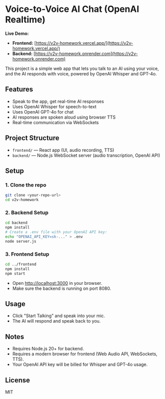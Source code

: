 # Voice-to-Voice AI Chat (OpenAI Realtime)

**Live Demo:**
- **Frontend:** [https://v2v-homework.vercel.app/](https://v2v-homework.vercel.app/)
- **Backend:** [https://v2v-homework.onrender.com](https://v2v-homework.onrender.com)

This project is a simple web app that lets you talk to an AI using your voice, and the AI responds with voice, powered by OpenAI Whisper and GPT-4o.

## Features
- Speak to the app, get real-time AI responses
- Uses OpenAI Whisper for speech-to-text
- Uses OpenAI GPT-4o for chat
- AI responses are spoken aloud using browser TTS
- Real-time communication via WebSockets

## Project Structure
- `frontend/` — React app (UI, audio recording, TTS)
- `backend/` — Node.js WebSocket server (audio transcription, OpenAI API)

## Setup

### 1. Clone the repo
```bash
git clone <your-repo-url>
cd v2v-homework
```

### 2. Backend Setup
```bash
cd backend
npm install
# Create a .env file with your OpenAI API key:
echo "OPENAI_API_KEY=sk-..." > .env
node server.js
```

### 3. Frontend Setup
```bash
cd ../frontend
npm install
npm start
```

- Open [http://localhost:3000](http://localhost:3000) in your browser.
- Make sure the backend is running on port 8080.

## Usage
- Click "Start Talking" and speak into your mic.
- The AI will respond and speak back to you.

## Notes
- Requires Node.js 20+ for backend.
- Requires a modern browser for frontend (Web Audio API, WebSockets, TTS).
- Your OpenAI API key will be billed for Whisper and GPT-4o usage.

## License
MIT 